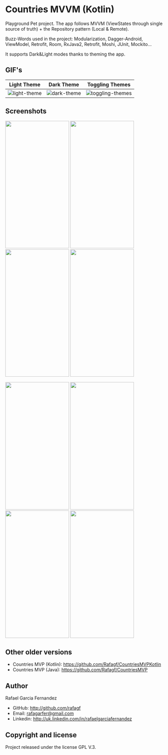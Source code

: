 # Countries MVVM (Kotlin)

Playground Pet project. The app follows MVVM (ViewStates through single source of truth) + the Repository pattern (Local & Remote). 

Buzz-Words used in the project: Modularization, Dagger-Android, ViewModel, Retrofit, Room, RxJava2, Retrofit, Moshi, JUnit, Mockito...

It supports Dark&Light modes thanks to theming the app. 

## GIF's

Light Theme | Dark Theme | Toggling Themes
:-------------------------:|:-------------------------:|:-------------------------:
![light-theme](https://user-images.githubusercontent.com/6362660/60772139-e9b09a00-a0e9-11e9-9e28-f29da8d1b094.gif) | ![dark-theme](https://user-images.githubusercontent.com/6362660/60772140-ea493080-a0e9-11e9-94f2-39280b5f63a2.gif)| ![toggling-themes](https://user-images.githubusercontent.com/6362660/60771589-56c03180-a0e2-11e9-954a-93eee49d20e0.gif)

## Screenshots

<p float="left">
  <img src="https://user-images.githubusercontent.com/6362660/60771595-663f7a80-a0e2-11e9-9a28-4d34bfe8e7f8.png" width="200" height="400" />
   <img src="https://user-images.githubusercontent.com/6362660/60771693-6b50f980-a0e3-11e9-8393-996a900f0fdf.png" width="200" height="400" />
    <img src="https://user-images.githubusercontent.com/6362660/60771669-3e044b80-a0e3-11e9-8e5d-e1f69a993e71.png" width="200" height="400" />
    <img src="https://user-images.githubusercontent.com/6362660/60771670-3e044b80-a0e3-11e9-9aa8-00813756c44b.png" width="200" height="400" />

<p float="left">
  <img src="https://user-images.githubusercontent.com/6362660/60771706-89b6f500-a0e3-11e9-9038-e51e650673a8.png" width="200" height="400" />
   <img src="https://user-images.githubusercontent.com/6362660/60771707-8cb1e580-a0e3-11e9-963a-8ed5546a1a8e.png" width="200" height="400" />
    <img src="https://user-images.githubusercontent.com/6362660/60771710-91769980-a0e3-11e9-8be1-3e5a0ad3e276.png" width="200" height="400" />
    <img src="https://user-images.githubusercontent.com/6362660/60771711-91769980-a0e3-11e9-9008-760a5abf95c3.png" width="200" height="400" />

## Other older versions
* Countries MVP (Kotlin): https://github.com/Rafagf/CountriesMVPKotlin
* Countries MVP (Java): https://github.com/Rafagf/CountriesMVP

## Author

Rafael Garcia Fernandez

* GitHub: http://github.com/rafagf
* Email: rafagarfer@gmail.com
* Linkedin: http://uk.linkedin.com/in/rafaelgarciafernandez

## Copyright and license

Project released under the license GPL V.3.
